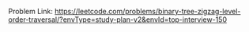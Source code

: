 Problem Link: https://leetcode.com/problems/binary-tree-zigzag-level-order-traversal/?envType=study-plan-v2&envId=top-interview-150

```

```
